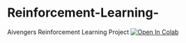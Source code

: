 # Reinforcement-Learning-
Aivengers Reinforcement Learning Project
[![Open In Colab](https://colab.research.google.com/assets/colab-badge.svg)](https://colab.research.google.com/drive/1acCdm99NGn5wtDP84It6AcZ9WkbBMUpG?authuser=0#scrollTo=K8dwp6zd2yIM)
